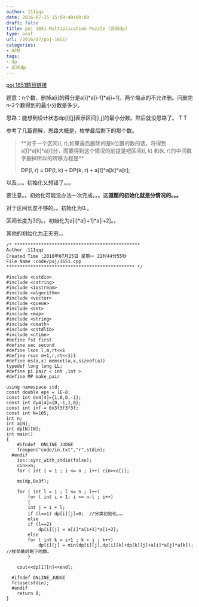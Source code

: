 ```yaml
---
author: 111qqz
date: 2016-07-25 15:09:40+00:00
draft: false
title: poj 1651 Multiplication Puzzle (区间dp)
type: post
url: /2016/07/poj-1651/
categories:
- ACM
tags:
- dp
- 区间dp
---
```


[poj 1651题目链接](http://poj.org/problem?id=1651)

题意：n个数，删掉a[i]的得分是a[i]*a[i-1]*a[i+1]，两个端点的不允许删。问删完n-2个数得到的最小分数是多少。

思路：能想到设计状态dp[i][j]表示区间[i,j]的最小分数。然后就没思路了。 T T

参考了几篇题解，思路大概是，枚举最后剩下的那个数。


<blockquote>**对于一个区间(l, r),如果最后删除的是k位置的数的话，将得到a[l]*a[k]*a[r]分，而要得到这个情况的前提是吧区间(l, k) 和(k, r)的中间数字删掉所以的转移方程是**

**DP(l, r) = DP(l, k) + DP(k, r) + a[l]*a[k]*a[r];**</blockquote>


以及。。。初始化又想错了。。。

要注意。。初始化可能没办法一次完成。。。这**道题的初始化就是分情况的。。。**

对于区间长度不够的。。初始化为0.。

区间长度为3的。。初始化为a[i]*a[i+1]*a[i+2]。。

其他的初始化为正无穷。。

 

    
    /* ***********************************************
    Author :111qqz
    Created Time :2016年07月25日 星期一 22时44分55秒
    File Name :code/poj/1651.cpp
    ************************************************ */
    
    #include <cstdio>
    #include <cstring>
    #include <iostream>
    #include <algorithm>
    #include <vector>
    #include <queue>
    #include <set>
    #include <map>
    #include <string>
    #include <cmath>
    #include <cstdlib>
    #include <ctime>
    #define fst first
    #define sec second
    #define lson l,m,rt<<1
    #define rson m+1,r,rt<<1|1
    #define ms(a,x) memset(a,x,sizeof(a))
    typedef long long LL;
    #define pi pair < int ,int >
    #define MP make_pair
    
    using namespace std;
    const double eps = 1E-8;
    const int dx4[4]={1,0,0,-1};
    const int dy4[4]={0,-1,1,0};
    const int inf = 0x3f3f3f3f;
    const int N=105;
    int n;
    int a[N];
    int dp[N][N];
    int main()
    {
    	#ifndef  ONLINE_JUDGE 
    	freopen("code/in.txt","r",stdin);
      #endif
    	ios::sync_with_stdio(false);
    	cin>>n;
    	for ( int i = 1 ; i <= n ; i++) cin>>a[i];
    	
    	ms(dp,0x3f);
    
    	for ( int l = 1 ; l <= n ; l++)
    	    for ( int i = 1; i <= n-l ; i++)
    	    {
    		int j = i + l;
    		if (l==1) dp[i][j]=0;  //分类初始化。。。
    		else 
    		if (l==2)
    		    dp[i][j] = a[i]*a[i+1]*a[i+2];
    		else
    		for ( int k = i+1 ; k < j ; k++)
    		    dp[i][j] = min(dp[i][j],dp[i][k]+dp[k][j]+a[i]*a[j]*a[k]); //枚举最后剩下的数。
    	    }
    
    	cout<<dp[1][n]<<endl;
    
      #ifndef ONLINE_JUDGE  
      fclose(stdin);
      #endif
        return 0;
    }
    







